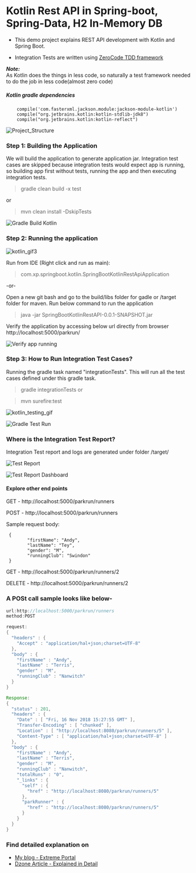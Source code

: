 # Kotlin Rest API in Spring-boot, Spring-Data, H2 In-Memory DB
+ This demo project explains REST API development with Kotlin and Spring Boot.

+ Integration Tests are written using [ZeroCode TDD framework](https://github.com/authorjapps)

**_Note:_** <br/>
As Kotlin does the things in less code, so naturally a test framework needed to do the job in less code(almost zero code)

##### Kotlin gradle dependencies
```
	compile('com.fasterxml.jackson.module:jackson-module-kotlin')
	compile("org.jetbrains.kotlin:kotlin-stdlib-jdk8")
	compile("org.jetbrains.kotlin:kotlin-reflect")
```

![Project_Structure](img/project_str.PNG)

### Step 1: Building the Application
 We will build the application to generate application jar.
 Integration test cases are skipped because integration tests would expect app is running, so building app first without tests, running the app and then executing integration tests.
 
> gradle clean build -x test

or

> mvn clean install -DskipTests

![Gradle Build Kotlin](img/gradle-build-kotin.PNG)

### Step 2: Running the application

![kotlin_gif3](https://user-images.githubusercontent.com/12598420/48653235-a63ed980-e9fb-11e8-91d4-afaf89077fd8.gif)

Run from IDE (Right click and run as main):
> com.xp.springboot.kotlin.SpringBootKotlinRestApiApplication

-or-

Open a new git bash and go to the build/libs folder for gadle or /target folder for maven.
 Run below command to run the application

> java -jar SpringBootKotlinRestAPI-0.0.1-SNAPSHOT.jar

Verify the application by accessing below url directly from browser
http://localhost:5000/parkrun/

![Verify app running](img/app-running-verify.PNG)

### Step 3: How to Run Integration Test Cases?
Running the gradle task named "integrationTests". This will run all the test cases defined under this gradle task.
> gradle integrationTests
or

> mvn surefire:test


![kotlin_testing_gif](https://user-images.githubusercontent.com/12598420/48721542-09a65280-ec1a-11e8-8afc-7cf9c8e8dbfa.gif)


![Gradle Test Run](img/gradle-test-run.PNG)

### Where is the Integration Test Report?
Integration Test report and logs are generated under folder /target/

![Test Report](img/test_report.PNG)

![Test Report Dashboard](img/test_report_dashboard.PNG)

#### Explore other end points

GET - http://localhost:5000/parkrun/runners

POST - http://localhost:5000/parkrun/runners

Sample request body:
```
 {
        "firstName": "Andy",
        "lastName": "Tey",
        "gender": "M",
        "runningClub": "Swindon"
 }
```
GET - http://localhost:5000/parkrun/runners/2

DELETE - http://localhost:5000/parkrun/runners/2

### A POSt call sample looks like below-
```java
url:http://localhost:5000/parkrun/runners
method:POST

request:
{
  "headers" : {
    "Accept" : "application/hal+json;charset=UTF-8"
  },
  "body" : {
    "firstName" : "Andy",
    "lastName" : "Terris",
    "gender" : "M",
    "runningClub" : "Nanwitch"
  }
} 

Response:
{
  "status" : 201,
  "headers" : {
    "Date" : [ "Fri, 16 Nov 2018 15:27:55 GMT" ],
    "Transfer-Encoding" : [ "chunked" ],
    "Location" : [ "http://localhost:8080/parkrun/runners/5" ],
    "Content-Type" : [ "application/hal+json;charset=UTF-8" ]
  },
  "body" : {
    "firstName" : "Andy",
    "lastName" : "Terris",
    "gender" : "M",
    "runningClub" : "Nanwitch",
    "totalRuns" : "0",
    "_links" : {
      "self" : {
        "href" : "http://localhost:8080/parkrun/runners/5"
      },
      "parkRunner" : {
        "href" : "http://localhost:8080/parkrun/runners/5"
      }
    }
  }
}
```
### Find detailed explanation on 
+ [My blog - Extreme Portal](https://extremeportal.blogspot.com/2018/11/kotlin-dev-spring-boot-rest-api-with.html) 
+ [Dzone Article - Explained in Detail](https://dzone.com/articles/kotlin-spring-bootspring-data-h2-db-rest-api)
